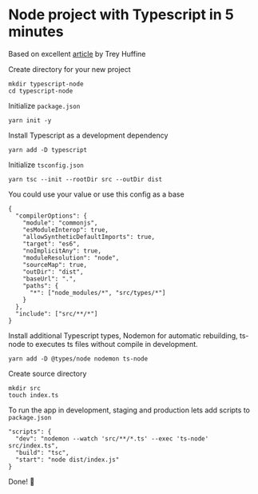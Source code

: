 # Node project with Typescript in 5 minutes

Based on excellent [article](https://levelup.gitconnected.com/how-to-set-up-a-typescript-node-js-app-in-5-minutes-93ffee3b1768) by Trey Huffine

Create directory for your new project

```
mkdir typescript-node
cd typescript-node
```

Initialize `package.json`
```
yarn init -y
```

Install Typescript as a development dependency
```
yarn add -D typescript
```

Initialize `tsconfig.json`
```
yarn tsc --init --rootDir src --outDir dist
```

You could use your value or use this config as a base
```
{
  "compilerOptions": {
    "module": "commonjs",
    "esModuleInterop": true,
    "allowSyntheticDefaultImports": true,
    "target": "es6",
    "noImplicitAny": true,
    "moduleResolution": "node",
    "sourceMap": true,
    "outDir": "dist",
    "baseUrl": ".",
    "paths": {
      "*": ["node_modules/*", "src/types/*"]
    }
  },
  "include": ["src/**/*"]
}
```

Install additional Typescript types, Nodemon for automatic rebuilding, ts-node to executes ts files without compile in development.
```
yarn add -D @types/node nodemon ts-node
```

Create source directory
```
mkdir src
touch index.ts
```

To run the app in development, staging and production lets add scripts to `package.json`
```
"scripts": {
  "dev": "nodemon --watch 'src/**/*.ts' --exec 'ts-node' src/index.ts",
  "build": "tsc",
  "start": "node dist/index.js"
}
```

Done! 🎊
